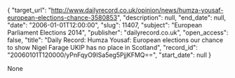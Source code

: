 {
  "target_url": "http://www.dailyrecord.co.uk/opinion/news/humza-yousaf-european-elections-chance-3580853", 
  "description": null, 
  "end_date": null, 
  "date": "2006-01-01T12:00:00", 
  "slug": 11407, 
  "subject": "European Parliament Elections 2014", 
  "publisher": "dailyrecord.co.uk", 
  "open_access": false, 
  "title": "Daily Record: Humza Yousaf: European elections our chance to show Nigel Farage UKIP has no place in Scotland", 
  "record_id": "20060101T120000/yPnFqyO9ISa5eg5PjjKFMQ==", 
  "start_date": null
}

None